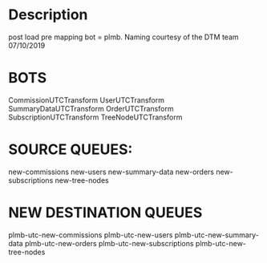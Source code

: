 # Description

post load pre mapping bot = plmb. Naming courtesy of the DTM team 07/10/2019

# BOTS
CommissionUTCTransform
UserUTCTransform
SummaryDataUTCTransform
OrderUTCTransform
SubscriptionUTCTransform
TreeNodeUTCTransform

# SOURCE QUEUES:

new-commissions
new-users
new-summary-data
new-orders
new-subscriptions
new-tree-nodes

# NEW DESTINATION QUEUES

plmb-utc-new-commissions
plmb-utc-new-users
plmb-utc-new-summary-data
plmb-utc-new-orders
plmb-utc-new-subscriptions
plmb-utc-new-tree-nodes